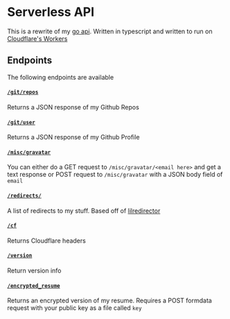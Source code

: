 # Serverless API

This is a rewrite of my [go api](https://github.com/Cyb3r-Jak3/go-api). Written in typescript and written to run on [Cloudflare's Workers](https://developers.cloudflare.com/workers/)

## Endpoints

The following endpoints are available

#### [`/git/repos`](https://api.cyberjake.xyz/git/repos)

Returns a JSON response of my Github Repos

#### [`/git/user`](https://api.cyberjake.xyz/git/user)

Returns a JSON response of my Github Profile

#### [`/misc/gravatar`](https://api.cyberjake.xyz/misc/gravatar)

You can either do a GET request to `/misc/gravatar/<email here>` and get a text response or POST request to `/misc/gravatar` with a JSON body field of `email`

#### [`/redirects/`](https://api.cyberjake.xyz/redirects/)

A list of redirects to my stuff. Based off of [lilredirector](https://github.com/codewithkristian/lilredirector)

#### [`/cf`](https://api.cyberjake.xyz/cf)

Returns Cloudflare headers

#### [`/version`](https://api.cyberjake.xyz/version)

Return version info

#### [`/encrypted_resume`](https://api.cyberjake.xyz/encrypted_resume)

Returns an encrypted version of my resume. Requires a POST formdata request with your public key as a file called `key`
